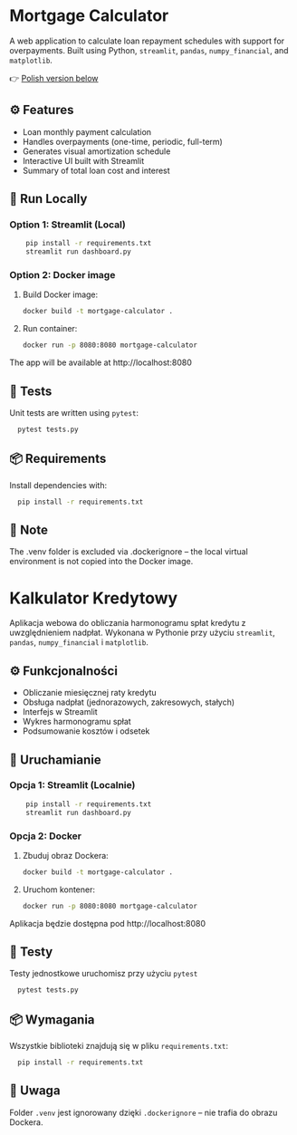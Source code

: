 # Mortgage Calculator

A web application to calculate loan repayment schedules with support for overpayments. Built using Python, `streamlit`,
`pandas`, `numpy_financial`, and `matplotlib`.

👉 [Polish version below](#kalkulator-kredytowy)

## ⚙️ Features

- Loan monthly payment calculation
- Handles overpayments (one-time, periodic, full-term)
- Generates visual amortization schedule
- Interactive UI built with Streamlit
- Summary of total loan cost and interest

## 🚀 Run Locally

### Option 1: Streamlit (Local)

```bash
    pip install -r requirements.txt
    streamlit run dashboard.py
```

### Option 2: Docker image

1. Build Docker image:
   ```bash
   docker build -t mortgage-calculator .
   ```
2. Run container:
    ```bash
    docker run -p 8080:8080 mortgage-calculator
    ```

The app will be available at http://localhost:8080

## 🧪 Tests

Unit tests are written using `pytest`:

```bash
  pytest tests.py
```

## 📦 Requirements

Install dependencies with:

```bash
  pip install -r requirements.txt
```

## 🐳 Note

The .venv folder is excluded via .dockerignore – the local virtual environment is not copied into the Docker image.

# Kalkulator Kredytowy

Aplikacja webowa do obliczania harmonogramu spłat kredytu z uwzględnieniem nadpłat. Wykonana w Pythonie przy użyciu
`streamlit`, `pandas`, `numpy_financial` i `matplotlib`.

## ⚙️ Funkcjonalności

- Obliczanie miesięcznej raty kredytu
- Obsługa nadpłat (jednorazowych, zakresowych, stałych)
- Interfejs w Streamlit
- Wykres harmonogramu spłat
- Podsumowanie kosztów i odsetek

## 🚀 Uruchamianie

### Opcja 1: Streamlit (Localnie)

```bash
    pip install -r requirements.txt
    streamlit run dashboard.py
```

### Opcja 2: Docker

1. Zbuduj obraz Dockera:
   ```bash
   docker build -t mortgage-calculator .
   ```
2. Uruchom kontener:
    ```bash
    docker run -p 8080:8080 mortgage-calculator
    ```

Aplikacja będzie dostępna pod http://localhost:8080

## 🧪 Testy

Testy jednostkowe uruchomisz przy użyciu `pytest`

```bash
  pytest tests.py
```

## 📦 Wymagania

Wszystkie biblioteki znajdują się w pliku `requirements.txt`:

```bash
  pip install -r requirements.txt
```

## 🐳 Uwaga

Folder `.venv` jest ignorowany dzięki `.dockerignore` – nie trafia do obrazu Dockera.
